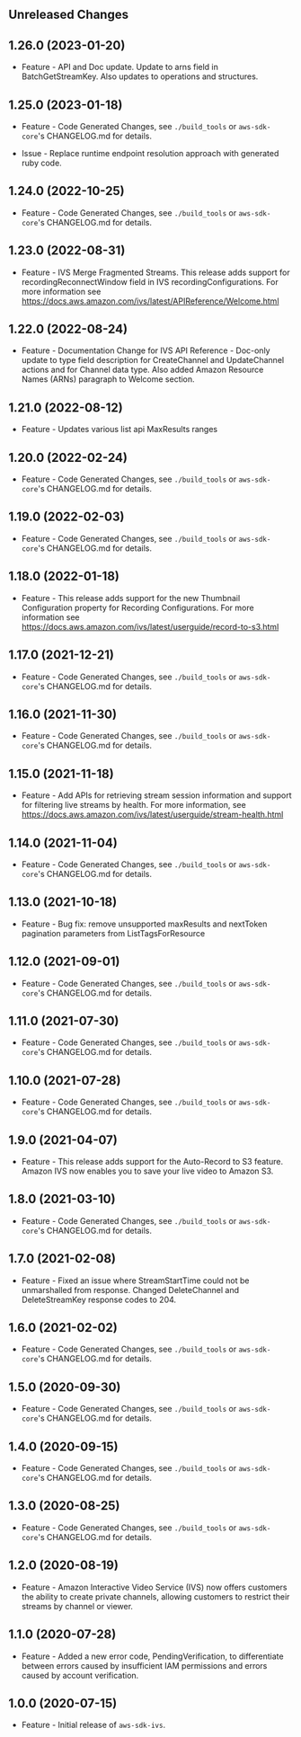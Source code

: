 Unreleased Changes
------------------

1.26.0 (2023-01-20)
------------------

* Feature - API and Doc update. Update to arns field in BatchGetStreamKey. Also updates to operations and structures.

1.25.0 (2023-01-18)
------------------

* Feature - Code Generated Changes, see `./build_tools` or `aws-sdk-core`'s CHANGELOG.md for details.

* Issue - Replace runtime endpoint resolution approach with generated ruby code.

1.24.0 (2022-10-25)
------------------

* Feature - Code Generated Changes, see `./build_tools` or `aws-sdk-core`'s CHANGELOG.md for details.

1.23.0 (2022-08-31)
------------------

* Feature - IVS Merge Fragmented Streams. This release adds support for recordingReconnectWindow field in IVS recordingConfigurations. For more information see https://docs.aws.amazon.com/ivs/latest/APIReference/Welcome.html

1.22.0 (2022-08-24)
------------------

* Feature - Documentation Change for IVS API Reference - Doc-only update to type field description for CreateChannel and UpdateChannel actions and for Channel data type. Also added Amazon Resource Names (ARNs) paragraph to Welcome section.

1.21.0 (2022-08-12)
------------------

* Feature - Updates various list api MaxResults ranges

1.20.0 (2022-02-24)
------------------

* Feature - Code Generated Changes, see `./build_tools` or `aws-sdk-core`'s CHANGELOG.md for details.

1.19.0 (2022-02-03)
------------------

* Feature - Code Generated Changes, see `./build_tools` or `aws-sdk-core`'s CHANGELOG.md for details.

1.18.0 (2022-01-18)
------------------

* Feature - This release adds support for the new Thumbnail Configuration property for Recording Configurations. For more information see https://docs.aws.amazon.com/ivs/latest/userguide/record-to-s3.html

1.17.0 (2021-12-21)
------------------

* Feature - Code Generated Changes, see `./build_tools` or `aws-sdk-core`'s CHANGELOG.md for details.

1.16.0 (2021-11-30)
------------------

* Feature - Code Generated Changes, see `./build_tools` or `aws-sdk-core`'s CHANGELOG.md for details.

1.15.0 (2021-11-18)
------------------

* Feature - Add APIs for retrieving stream session information and support for filtering live streams by health.  For more information, see https://docs.aws.amazon.com/ivs/latest/userguide/stream-health.html

1.14.0 (2021-11-04)
------------------

* Feature - Code Generated Changes, see `./build_tools` or `aws-sdk-core`'s CHANGELOG.md for details.

1.13.0 (2021-10-18)
------------------

* Feature - Bug fix: remove unsupported maxResults and nextToken pagination parameters from ListTagsForResource

1.12.0 (2021-09-01)
------------------

* Feature - Code Generated Changes, see `./build_tools` or `aws-sdk-core`'s CHANGELOG.md for details.

1.11.0 (2021-07-30)
------------------

* Feature - Code Generated Changes, see `./build_tools` or `aws-sdk-core`'s CHANGELOG.md for details.

1.10.0 (2021-07-28)
------------------

* Feature - Code Generated Changes, see `./build_tools` or `aws-sdk-core`'s CHANGELOG.md for details.

1.9.0 (2021-04-07)
------------------

* Feature - This release adds support for the Auto-Record to S3 feature. Amazon IVS now enables you to save your live video to Amazon S3.

1.8.0 (2021-03-10)
------------------

* Feature - Code Generated Changes, see `./build_tools` or `aws-sdk-core`'s CHANGELOG.md for details.

1.7.0 (2021-02-08)
------------------

* Feature - Fixed an issue where StreamStartTime could not be unmarshalled from response. Changed DeleteChannel and DeleteStreamKey response codes to 204.

1.6.0 (2021-02-02)
------------------

* Feature - Code Generated Changes, see `./build_tools` or `aws-sdk-core`'s CHANGELOG.md for details.

1.5.0 (2020-09-30)
------------------

* Feature - Code Generated Changes, see `./build_tools` or `aws-sdk-core`'s CHANGELOG.md for details.

1.4.0 (2020-09-15)
------------------

* Feature - Code Generated Changes, see `./build_tools` or `aws-sdk-core`'s CHANGELOG.md for details.

1.3.0 (2020-08-25)
------------------

* Feature - Code Generated Changes, see `./build_tools` or `aws-sdk-core`'s CHANGELOG.md for details.

1.2.0 (2020-08-19)
------------------

* Feature - Amazon Interactive Video Service (IVS) now offers customers the ability to create private channels, allowing customers to restrict their streams by channel or viewer.

1.1.0 (2020-07-28)
------------------

* Feature - Added a new error code, PendingVerification, to differentiate between errors caused by insufficient IAM permissions and errors caused by account verification.

1.0.0 (2020-07-15)
------------------

* Feature - Initial release of `aws-sdk-ivs`.

